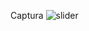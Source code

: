 Captura
![slider](https://github.com/CactriRL/slider-de-tarjeta/assets/109222990/3ebad31e-e6a6-4985-8e62-5aea0f82e4e7)
